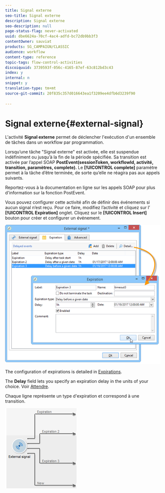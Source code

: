 ```yaml
---
title: Signal externe
seo-title: Signal externe
description: Signal externe
seo-description: null
page-status-flag: never-activated
uuid: dbe6624a-70cf-4ac4-adfd-bc72db9bb3f3
contentOwner: sauviat
products: SG_CAMPAIGN/CLASSIC
audience: workflow
content-type: reference
topic-tags: flow-control-activities
discoiquuid: 3739593f-056c-4165-87ef-63c812bd3c43
index: y
internal: n
snippet: y
translation-type: tm+mt
source-git-commit: 20f835c357d016643ea1f3209ee4dfb6d3239f90

---
```



# Signal externe{#external-signal}

L&#39;activité **Signal externe** permet de déclencher l&#39;exécution d&#39;un ensemble de tâches dans un workflow par programmation.

Lorsqu’une tâche &quot;Signal externe&quot; est activée, elle est suspendue indéfiniment ou jusqu’à la fin de la période spécifiée. Sa transition est activée par l’appel SOAP **PostEvent(sessionToken, workflowId, activité, transition, paramètres, complete).** Le **[!UICONTROL complete]** paramètre permet à la tâche d’être terminée, de sorte qu’elle ne réagira pas aux appels suivants.

Reportez-vous à la documentation en ligne sur les appels SOAP pour plus d&#39;information sur la fonction PostEvent.

Vous pouvez configurer cette activité afin de définir des événements si aucun signal n’est reçu. Pour ce faire, modifiez l’activité et cliquez sur l’ **[!UICONTROL Expiration]** onglet. Cliquez sur le **[!UICONTROL Insert]** bouton pour créer et configurer un événement.

![](assets/edit_signal.png)

The configuration of expirations is detailed in [Expirations](../../workflow/using/executing-a-workflow.md#expirations).

The **Delay** field lets you specify an expiration delay in the units of your choice. Voir [Attendre](../../workflow/using/wait.md).

Chaque ligne représente un type d&#39;expiration et correspond à une transition.

![](assets/external_sign_diag.png)


